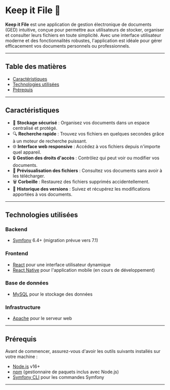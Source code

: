 # **Keep it File** 📂

**Keep it File** est une application de gestion électronique de documents (GED) intuitive, conçue pour permettre aux utilisateurs de stocker, organiser et consulter leurs fichiers en toute simplicité. Avec une interface utilisateur moderne et des fonctionnalités robustes, l'application est idéale pour gérer efficacement vos documents personnels ou professionnels.

---

## **Table des matières**
- [Caractéristiques](#caractéristiques)
- [Technologies utilisées](#technologies-utilisées)
- [Prérequis](#prérequis)

---

## **Caractéristiques**
- 📁 **Stockage sécurisé** : Organisez vos documents dans un espace centralisé et protégé.
- 🔍 **Recherche rapide** : Trouvez vos fichiers en quelques secondes grâce à un moteur de recherche puissant.
- 🌐 **Interface web responsive** : Accédez à vos fichiers depuis n'importe quel appareil.
- 🔒 **Gestion des droits d'accès** : Contrôlez qui peut voir ou modifier vos documents.
- 📑 **Prévisualisation des fichiers** : Consultez vos documents sans avoir à les télécharger.
- 🗑️ **Corbeille** : Restaurez des fichiers supprimés accidentellement.
- 🔄 **Historique des versions** : Suivez et récupérez les modifications apportées à vos documents.

---

## **Technologies utilisées**
### **Backend**
- [Symfony](https://symfony.com/) 6.4+ (migration prévue vers 7.1)

### **Frontend**
- [React](https://reactjs.org/) pour une interface utilisateur dynamique
- [React Native](https://reactnative.dev/) pour l'application mobile (en cours de développement)

### **Base de données**
- [MySQL](https://www.mysql.com/) pour le stockage des données

### **Infrastructure**
- [Apache](https://httpd.apache.org/) pour le serveur web

---

## **Prérequis**
Avant de commencer, assurez-vous d'avoir les outils suivants installés sur votre machine :
- [Node.js](https://nodejs.org/) v16+
- [npm](https://www.npmjs.com/) (gestionnaire de paquets inclus avec Node.js)
- [Symfony CLI](https://symfony.com/download) pour les commandes Symfony

---
